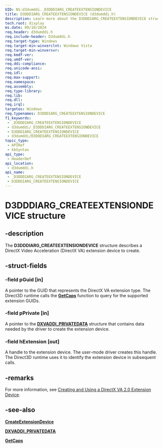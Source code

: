 ```yaml
---
UID: NS:d3dumddi._D3DDDIARG_CREATEEXTENSIONDEVICE
title: D3DDDIARG_CREATEEXTENSIONDEVICE (d3dumddi.h)
description: Learn more about the D3DDDIARG_CREATEEXTENSIONDEVICE structure.
tech.root: display
ms.date: 09/10/2024
req.header: d3dumddi.h
req.include-header: D3dumddi.h
req.target-type: Windows
req.target-min-winverclnt: Windows Vista
req.target-min-winversvr: 
req.kmdf-ver: 
req.umdf-ver: 
req.ddi-compliance: 
req.unicode-ansi: 
req.idl: 
req.max-support: 
req.namespace: 
req.assembly: 
req.type-library: 
req.lib: 
req.dll: 
req.irql: 
targetos: Windows
req.typenames: D3DDDIARG_CREATEEXTENSIONDEVICE
f1_keywords:
 - _D3DDDIARG_CREATEEXTENSIONDEVICE
 - d3dumddi/_D3DDDIARG_CREATEEXTENSIONDEVICE
 - D3DDDIARG_CREATEEXTENSIONDEVICE
 - d3dumddi/D3DDDIARG_CREATEEXTENSIONDEVICE
topic_type:
 - APIRef
 - kbSyntax
api_type:
 - HeaderDef
api_location:
 - d3dumddi.h
api_name:
 - _D3DDDIARG_CREATEEXTENSIONDEVICE
 - D3DDDIARG_CREATEEXTENSIONDEVICE
---
```


# D3DDDIARG_CREATEEXTENSIONDEVICE structure

## -description

The **D3DDDIARG_CREATEEXTENSIONDEVICE** structure describes a DirectX Video Acceleration (DirectX VA) extension device to create.

## -struct-fields

### -field pGuid [in]

A pointer to the GUID that represents the DirectX VA extension type. The Direct3D runtime calls the [**GetCaps**](nc-d3dumddi-pfnd3dddi_getcaps.md)</a> function to query for the supported extension GUIDs.

### -field pPrivate [in]

A pointer to the [**DXVADDI_PRIVATEDATA**](ns-d3dumddi-_dxvaddi_privatedata.md) structure that contains data needed by the driver to create the extension device.

### -field hExtension [out]

A handle to the extension device. The user-mode driver creates this handle. The Direct3D runtime uses it to identify the extension device in subsequent calls.

## -remarks

For more information, see [Creating and Using a DirectX VA 2.0 Extension Device](/windows-hardware/drivers/display/creating-and-using-a-directx-va-2-0-extension-device).

## -see-also

[**CreateExtensionDevice**](nc-d3dumddi-pfnd3dddi_createextensiondevice.md)

[**DXVADDI_PRIVATEDATA**](ns-d3dumddi-_dxvaddi_privatedata.md)

[**GetCaps**](nc-d3dumddi-pfnd3dddi_getcaps.md)

